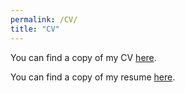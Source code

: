 ```yaml
---
permalink: /CV/
title: "CV"
---
```



You can find a copy of my CV [here](https://www.dropbox.com/scl/fi/npqodypmg3ktf2vdcjz4l/CV_Weller.pdf?rlkey=bz3v9vboba4l7lblj1s0zbrbp&st=7x3tez1p&dl=0).


You can find a copy of my resume [here](https://www.dropbox.com/s/mrendpkjrnwkit3/Weller_Resume_Consulting.pdf?st=33wpbuc8&dl=0).


